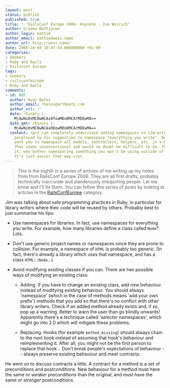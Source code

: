 ```yaml
---
layout: post
status: publish
published: true
title: ! 'RailsConf Europe 2006: Keynote - Jim Weirich'
author: Graeme Mathieson
author_login: mathie
author_email: mathie@woss.name
author_url: http://woss.name/
date: 2006-10-04 10:47:59.000000000 +01:00
categories:
- Geekery
- Ruby and Rails
- RailsConf Europe
tags:
- Geekery
- railsconfeurope
- Ruby and Rails
comments:
- id: 605
  author: Ryan Bates
  author_email: rbates@artbeats.com
  author_url: ''
  date: !binary |-
    MjAwNi0xMC0wNCAxOTowMDo0MCArMDEwMA==
  date_gmt: !binary |-
    MjAwNi0xMC0wNCAxODowMDo0MCArMDEwMA==
  content: <p>I can completely understand adding namespaces to libraries, but I'm
    perplexed by his suggestion to namespace "everything you write". Does he really
    want you to namespace all models, controllers, helpers, etc. in a Rails project?
    That seems unconventional and would no doubt be difficult to do. The way I see
    it, why bother namespacing something you won't be using outside of your application.
    It's just easier that way.</p>
---
```

> This is the eighth in a series of articles of me writing up my notes from
> from RailsConf Europe 2006. They are all first drafts, probably
> technically inaccurate and slanderously misquoting people. Let me know
> and I'll fix them.  You can follow this series of posts by looking at
> articles in the [RailsConfEurope](/index.php?s=RailsConf+Europe+2006)
> category.

Jim was talking about safe programming practices in Ruby, in particular for
library writers where their code will be reused by others. Probably best to
just summarise his tips:

* Use namespaces for libraries. In fact, use namespaces for everything you
  write. For example, how many libraries define a class called `Node`? Lots.

* Don't use generic project names or namespaces since they are prone to
  collision. For example, a namespace of `HTML` is probably too generic. (In
  fact, there's already a library which uses that namespace, and has a class
  `HTML::Node`...)

* Avoid modifying existing classes if you can. There are two possible ways of
  modifying an existing class:

  * Adding. If you have to change an existing class, add new behaviour instead
    of modifying existing behaviour. You should always 'namespace' (which in
    the case of methods means 'add your own prefix') methods that you add so
    that there's no conflict with other library writers. Check if an added
    method already exists and, if so, pop up a warning. Better to warn the
    user than go blindly onwards! Apparently there's a technique called
    'selector namespaces', which might go into 2.0 which will mitigate these
    problems.

  * Replacing. Hooks (for example `method_missing`) should always chain to the
    next hook instead of assuming that hook's behaviour and reimplementing it.
    After all, you might not be the first person to replace that hook... Don't
    break people's expectations of behaviour -- always preserve existing
    behaviour and meet contracts.

He went on to discuss contracts a little. A contract for a method is a set of
preconditions and postconditions. New behaviour for a method must have the
same *or weaker* preconditions than the original, and must have the same
*or stronger* postconditions.
